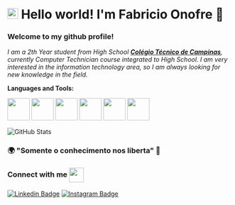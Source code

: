 <!--### Hi there, I'm [Fabricio!](https://anuraghazra.github.io) 👋 -->
# <img src="https://github.com/rajput2107/rajput2107/blob/master/Assets/Earth.gif" width="24px"> Hello world! I'm Fabricio Onofre 👋 

### Welcome to my github profile!

<em>I am a 2th Year student from High School <a href="https://cotuca.unicamp.br/cotuca/"><b>Colégio Técnico de Campinas</b></a>, currently Computer Technician course integrated to High School. I am very interested in the information technology area, so I am always looking for new knowledge in the field. </em>



**Languages and Tools:**  
 
<code><img height="50" src="https://www.vectorlogo.zone/logos/w3_html5/w3_html5-ar21.svg"></code>
<code><img height="50" src="https://www.vectorlogo.zone/logos/javascript/javascript-ar21.svg"></code>
<code><img height="50" src="https://www.vectorlogo.zone/logos/reactjs/reactjs-ar21.svg"></code>
<code><img height="50" src="https://www.vectorlogo.zone/logos/nodejs/nodejs-ar21.svg"></code>
<code><img height="50" src="https://www.vectorlogo.zone/logos/java/java-ar21.svg"></code>
<code><img height="50" src="https://www.vectorlogo.zone/logos/nodejs/nodejs-ar21.svg"></code>


  <img src="https://github-readme-stats.vercel.app/api?username=FabricioOnofre&&show_icons=true&theme=radical&line_height=27&v=5" alt="GitHub Stats" /> 

### 🌍 "Somente o conhecimento nos liberta" 🧠

### Connect with me <img align="center" src="https://github.com/rajput2107/rajput2107/blob/master/Assets/Handshake.gif" height="33px" />


[![Linkedin Badge](https://img.shields.io/badge/-LinkedIn-blue?style=flat-square&logo=Linkedin&logoColor=white&link=https://www.linkedin.com/in/isadora-rodrigues-stangarlin-48402b141/)](https://www.linkedin.com/in/fabr%C3%ADcio-onofre-7947671b5/) [![Instagram Badge](https://img.shields.io/badge/-Instagram-violet?style=flat-square&logo=Instagram&logoColor=white&link=https://www.instagram.com/papodedev/)](https://www.instagram.com/fabricio_onofre1/) 
